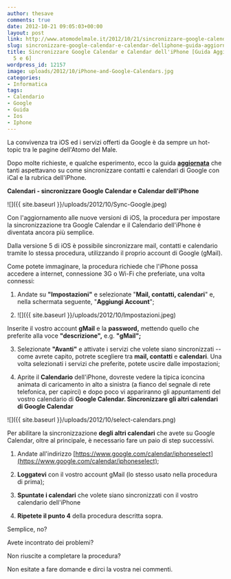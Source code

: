 ```yaml
---
author: thesave
comments: true
date: 2012-10-21 09:05:03+00:00
layout: post
link: http://www.atomodelmale.it/2012/10/21/sincronizzare-google-calendar-e-calendar-delliphone-guida-aggiornata-ios-5-e-6/
slug: sincronizzare-google-calendar-e-calendar-delliphone-guida-aggiornata-ios-5-e-6
title: Sincronizzare Google Calendar e Calendar dell'iPhone [Guida Aggiornata iOS
  5 e 6]
wordpress_id: 12157
image: uploads/2012/10/iPhone-and-Google-Calendars.jpg
categories:
- Informatica
tags:
- Calendario
- Google
- Guida
- Ios
- Iphone
---
```


La convivenza tra iOS ed i servizi offerti da Google è da sempre un hot-topic tra le pagine dell'Atomo del Male.

Dopo molte richieste, e qualche esperimento, ecco la guida **[aggiornata](/2009/08/16/semplice-guida-alla-sincronizzazione-tra-google-calendar-ed-il-calendar-delliphone.html)** che tanti aspettavano su come sincronizzare contatti e calendari di Google con iCal e la rubrica dell'iPhone.

**Calendari - sincronizzare Google Calendar e Calendar dell'iPhone**

![]({{ site.baseurl }}/uploads/2012/10/Sync-Google.jpeg)

Con l'aggiornamento alle nuove versioni di iOS, la procedura per impostare la sincronizzazione tra Google Calendar e il Calendario dell'iPhone è diventata ancora più semplice.

Dalla versione 5 di iOS è possibile sincronizzare mail, contatti e calendario tramite lo stessa procedura, utilizzando il proprio account di Google (gMail).

Come potete immaginare, la procedura richiede che l'iPhone possa accedere a internet, connessione 3G o Wi-Fi che preferiate, una volta connessi:

	
  1. Andate su **"Impostazioni"** e selezionate "**Mail, contatti, calendari**" e, nella schermata seguente, "**Aggiungi Account**";

	
  2. ![]({{ site.baseurl }}/uploads/2012/10/Impostazioni.jpeg)

Inserite il vostro account **gMail** e la **password,** mettendo quello che preferite alla voce **"descrizione",** e.g. **"gMail";**

	
  3. Selezionate **"Avanti"** e attivate i servizi che volete siano sincronizzati -- come avrete capito, potrete scegliere tra **mail, contatti** e **calendari**. Una volta selezionati i servizi che preferite, potete uscire dalle impostazioni;

	
  4. Aprite il **Calendario** dell'iPhone, dovreste vedere la tipica iconcina animata di caricamento in alto a sinistra (a fianco del segnale di rete telefonica, per capirci) e dopo poco vi appariranno gli appuntamenti del vostro calendario di **Google Calendar. Sincronizzare gli altri calendari di Google Calendar**

![]({{ site.baseurl }}/uploads/2012/10/select-calendars.png)

Per abilitare la sincronizzazione **degli altri calendari** che avete su Google Calendar, oltre al principale, è necessario fare un paio di step successivi.

	
  1. Andate all'indirizzo [https://www.google.com/calendar/iphoneselect](https://www.google.com/calendar/iphoneselect);

	
  2. **Loggatevi** con il vostro account gMail (lo stesso usato nella procedura di prima);

	
  3. **Spuntate i calendari** che volete siano sincronizzati con il vostro calendario dell'iPhone

	
  4. **Ripetete il punto 4** della procedura descritta sopra.

Semplice, no?

Avete incontrato dei problemi?

Non riuscite a completare la procedura?

Non esitate a fare domande e dirci la vostra nei commenti.
